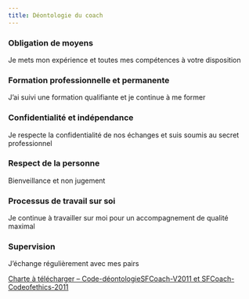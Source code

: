 ```yaml
---
title: Déontologie du coach
---
```


### Obligation de moyens

Je mets mon expérience et toutes mes compétences à votre disposition

### Formation professionnelle et permanente

J’ai suivi une formation qualifiante et je continue à me former

### Confidentialité et indépendance

Je respecte la confidentialité de nos échanges et suis soumis au secret professionnel

### Respect de la personne

Bienveillance et non jugement

### Processus de travail sur soi

Je continue à travailler sur moi pour un accompagnement de qualité maximal

### Supervision

J’échange régulièrement avec mes pairs


[Charte à télécharger – Code-déontologieSFCoach-V2011 et SFCoach-Codeofethics-2011](https://www.emccfrance.org/wp-content/uploads/20170418_FR_WEB_livret.pdf)
